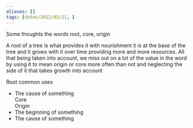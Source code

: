 ```yaml
---
aliases: []
tags: [dates/2022/02/21, ]
---
```

Some thoughts the words root, core, origin

A root of a tree is what provides it with nourishment it is at the base of the tree and it grows with it over time providing more and more resources. All that being taken into account, we miss out on a lot of the value in the word by using it to mean origin or core more often than not and neglecting the side of it that takes growth into account

Root common uses
- The cause of something  
Core  
Origin
- The beginning of something
- The cause of something
